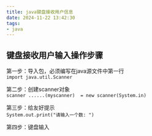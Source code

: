 ```yaml
---
title: java键盘接收用户信息
date: 2024-11-22 13:42:30
tags:
- java
---
```


## 键盘接收用户输入操作步骤
第一步：导入包，必须编写在java源文件中第一行  
`import java.util.Scanner`

第二步：创建scanner对象  
`scanner ......(myscanner)  = new scanner(System.in)` 

第三步：给友好提示  
`System.out.print("请输入一个数: ")`

第四步：键盘输入
